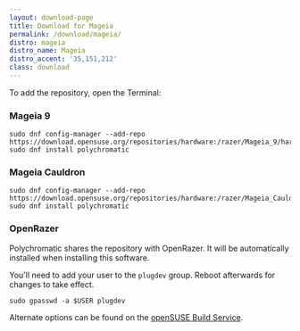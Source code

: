 ```yaml
---
layout: download-page
title: Download for Mageia
permalink: /download/mageia/
distro: mageia
distro_name: Mageia
distro_accent: '35,151,212'
class: download
---
```


To add the repository, open the Terminal:

### Mageia 9

```shell
sudo dnf config-manager --add-repo https://download.opensuse.org/repositories/hardware:/razer/Mageia_9/hardware:razer.repo
sudo dnf install polychromatic
```

### Mageia Cauldron

```shell
sudo dnf config-manager --add-repo https://download.opensuse.org/repositories/hardware:/razer/Mageia_Cauldron/hardware:razer.repo
sudo dnf install polychromatic
```

### OpenRazer

Polychromatic shares the repository with OpenRazer. It will be automatically installed when installing this software.

You'll need to add your user to the `plugdev` group. Reboot afterwards for changes to take effect.

```shell
sudo gpasswd -a $USER plugdev
```

Alternate options can be found on the [openSUSE Build Service](https://software.opensuse.org/download.html?project=hardware%3Arazer&package=polychromatic).
